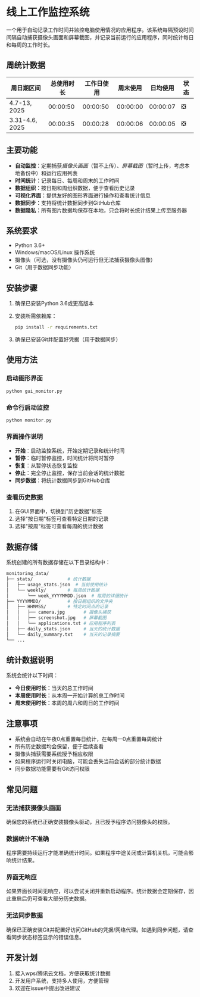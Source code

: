 # 线上工作监控系统

一个用于自动记录工作时间并监控电脑使用情况的应用程序。该系统每隔预设时间间隔自动捕获摄像头画面和屏幕截图，并记录当前运行的应用程序，同时统计每日和每周的工作时长。

## 周统计数据

| 周日期区间 | 总使用时长 | 工作日使用 | 周末使用 | 日均使用 | 状态 |
|------------|------------|------------|----------|----------|------|
| 4.7-13, 2025 | 00:00:50 | 00:00:50 | 00:00:00 | 00:00:07 | ❎ |
| 3.31-4.6, 2025 | 00:00:35 | 00:00:28 | 00:00:06 | 00:00:05 | ❎ |

## 主要功能

- **自动监控**：定期捕获*摄像头画面*（暂不上传）、*屏幕截图*（暂时上传，考虑本地备份中）和运行应用列表
- **时间统计**：记录每日、每周和周末的工作时间
- **数据组织**：按日期和周组织数据，便于查看历史记录
- **可视化界面**：提供友好的图形界面进行操作和查看统计信息
- **数据同步**：支持将统计数据同步到GitHub仓库
- **数据隐私**：所有图片数据均保存在本地，只会将时长统计结果上传至服务器

## 系统要求

- Python 3.6+
- Windows/macOS/Linux 操作系统
- 摄像头（可选，没有摄像头仍可运行但无法捕获摄像头图像）
- Git（用于数据同步功能）

## 安装步骤

1. 确保已安装Python 3.6或更高版本
2. 安装所需依赖库：

    ```bash
    pip install -r requirements.txt
    ```

3. 确保已安装Git并配置好凭据（用于数据同步）

## 使用方法

### 启动图形界面

```bash
python gui_monitor.py
```

### 命令行启动监控

```bash
python monitor.py
```

### 界面操作说明

- **开始**：启动监控系统，开始定期记录和统计时间
- **暂停**：临时暂停监控，时间统计将同时暂停
- **恢复**：从暂停状态恢复监控
- **停止**：完全停止监控，保存当前会话的统计数据
- **同步数据**：将统计数据同步到GitHub仓库

### 查看历史数据

1. 在GUI界面中，切换到"历史数据"标签
2. 选择"按日期"标签可查看特定日期的记录
3. 选择"按周"标签可查看每周的统计数据

## 数据存储

系统创建的所有数据存储在以下目录结构中：

```bash
monitoring_data/
├── stats/             # 统计数据
│   ├── usage_stats.json  # 当前使用统计
│   └── weekly/        # 每周统计数据
│       └── week_YYYYMMDD.json  # 每周的详细统计
├── YYYYMMDD/          # 按日期组织的文件夹
│   ├── HHMMSS/        # 特定时间点的记录
│   │   ├── camera.jpg       # 摄像头捕获
│   │   ├── screenshot.jpg   # 屏幕截图
│   │   └── applications.txt # 应用程序列表
│   ├── daily_stats.json     # 当天的统计数据
│   └── daily_summary.txt    # 当天的记录摘要
└── ...
```

## 统计数据说明

系统会统计以下时间：

- **今日使用时长**：当天的总工作时间
- **本周使用时长**：从本周一开始计算的总工作时间
- **周末使用时长**：本周的周六和周日的工作时间

## 注意事项

- 系统会自动在午夜0点重置每日统计，在每周一0点重置每周统计
- 所有历史数据均会保留，便于后续查看
- 摄像头捕获需要系统授予相应权限
- 如果程序运行时关闭电脑，可能会丢失当前会话的部分统计数据
- 同步数据功能需要有Git访问权限

## 常见问题

### 无法捕获摄像头画面

确保您的系统已正确安装摄像头驱动，且已授予程序访问摄像头的权限。

### 数据统计不准确

程序需要持续运行才能准确统计时间。如果程序中途关闭或计算机关机，可能会影响统计结果。

### 界面无响应

如果界面长时间无响应，可以尝试关闭并重新启动程序。统计数据会定期保存，因此重启后仍可查看大部分历史数据。

### 无法同步数据

确保已正确安装Git并配置好访问GitHub的凭据/网络代理。如遇到同步问题，请查看同步状态标签显示的错误信息。

## 开发计划

1. 接入wps/腾讯云文档，方便获取统计数据
2. 开发用户系统，支持多人使用，方便管理
3. 欢迎在issue中提出改进建议
